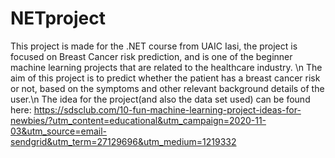 # NETproject

This project is made for the .NET course from UAIC Iasi, the project is focused on Breast Cancer risk prediction,
and is one of the beginner machine learning projects that are related to the healthcare industry. \n
The aim of this project is to predict whether the patient has a breast cancer risk or not, based on the symptoms and other relevant background details of the user.\n
The idea for the project(and also the data set used) can be found here: https://sdsclub.com/10-fun-machine-learning-project-ideas-for-newbies/?utm_content=educational&utm_campaign=2020-11-03&utm_source=email-sendgrid&utm_term=27129696&utm_medium=1219332 